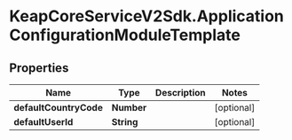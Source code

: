 # KeapCoreServiceV2Sdk.ApplicationConfigurationModuleTemplate

## Properties

Name | Type | Description | Notes
------------ | ------------- | ------------- | -------------
**defaultCountryCode** | **Number** |  | [optional] 
**defaultUserId** | **String** |  | [optional] 


